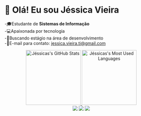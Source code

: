 # 👋 Olá! Eu sou Jéssica Vieira

-🎓Estudante de **Sistemas de Informação**  
-💻Apaixonada por tecnologia  
-🚀Buscando estágio na área de desenvolvimento  
-📧E-mail para contato: jessica.vieira.ti@gmail.com
<div align="center">
  <a href="https://github.com/jessicavisou">
    <img height="180em" src="https://github-readme-stats.vercel.app/api?username=jessicavisou&show_icons=true&theme=dark&include_all_commits=true&count_private=true" alt="Jéssicas's GitHub Stats"/>
    <img height="180em" src="https://github-readme-stats.vercel.app/api/top-langs/?username=jessicavisou&layout=compact&langs_count=7&theme=dark" alt="Jéssicas's Most Used Languages"/>
  </a>
</div>
<div align="center">  
  <a href="https://instagram.com/jessica.vieirasouza" target="_blank"><img src="https://img.shields.io/badge/-Instagram-%23E4405F?style=for-the-badge&logo=instagram&logoColor=white" target="_blank"></a> 	
  <a href = "mailto:jessica.vieira.ti@gmail.com"><img src="https://img.shields.io/badge/-Gmail-%23333?style=for-the-badge&logo=gmail&logoColor=white" target="_blank"></a>
  <a href="https://www.linkedin.com/in/jéssica-vieira-de-souza-1456a3176/" target="_blank"><img src="https://img.shields.io/badge/-LinkedIn-%230077B5?style=for-the-badge&logo=linkedin&logoColor=white" target="_blank"></a> 
</div>
